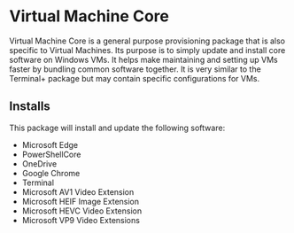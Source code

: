 # Virtual Machine Core

Virtual Machine Core is a general purpose provisioning package that is also specific to Virtual
Machines. Its purpose is to simply update and install core software on Windows VMs. It helps make
maintaining and setting up VMs faster by bundling common software together. It is very similar to
the Terminal+ package but may contain specific configurations for VMs.

## Installs

This package will install and update the following software:

* Microsoft Edge
* PowerShellCore
* OneDrive
* Google Chrome
* Terminal
* Microsoft AV1 Video Extension
* Microsoft HEIF Image Extension
* Microsoft HEVC Video Extension
* Microsoft VP9 Video Extensions